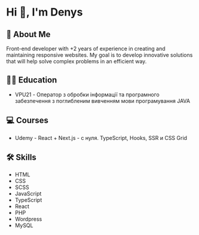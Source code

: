 
# Hi 👋, I'm Denys

## 🚀 About Me
Front-end developer with +2 years of experience in creating and maintaining
responsive websites. My goal is to develop innovative solutions that will help
solve complex problems in an efficient way.

## 👨‍🎓 Education 
- VPU21 - Оператор з обробки інформації та програмного забезпечення з поглибленим вивченням мови програмування JAVA

## 💻 Courses 
- Udemy - React + Next.js - с нуля. TypeScript, Hooks, SSR и CSS Grid


## 🛠 Skills

- HTML
- CSS
- SCSS
- JavaScript
- TypeScript
- React
- PHP
- Wordpress
- MySQL

